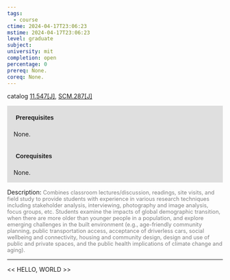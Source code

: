 ```yaml
---
tags:
  - course
ctime: 2024-04-17T23:06:23
mstime: 2024-04-17T23:06:23
level: graduate
subject: 
university: mit
completion: open
percentage: 0
prereq: None.
coreq: None.
---
```


catalog [11.547[J]](http://student.mit.edu/catalog/m11c.html#11.547), [SCM.287[J]](http://student.mit.edu/catalog/mSCMa.html#SCM.287)

<span style="display: block; padding: 15px; background-color: rgb(100, 100, 100, 0.2);"><font id="m_prereq613_0" style="display: block; font-family: Arial, sans-serif; font-weight: bold; padding: 5px">Prerequisites</font><br><span id="prereq613_0">None.</span></span>
<span style="display: block; padding: 15px; background-color: rgb(100, 100, 100, 0.2);"><font id="m_coreq613_0" style="display: block; font-family: Arial, sans-serif; font-weight: bold; padding: 5px">Corequisites</font><br><span id="coreq613_0">None.</span></span>

<font style="">Description:</font>
<font style="color: grey; font-size: 0.8rem;">Combines classroom lectures/discussion, readings, site visits, and field study to provide students with experience in various research techniques including stakeholder analysis, interviewing, photography and image analysis, focus groups, etc. Students examine the impacts of global demographic transition, when there are more older than younger people in a population, and explore emerging challenges in the built environment (e.g., age-friendly community planning, public transportation access, acceptance of driverless cars, social wellbeing and connectivity, housing and community design, design and use of public and private spaces, and the public health implications of climate change and aging).</font>



---

<< HELLO, WORLD >>
